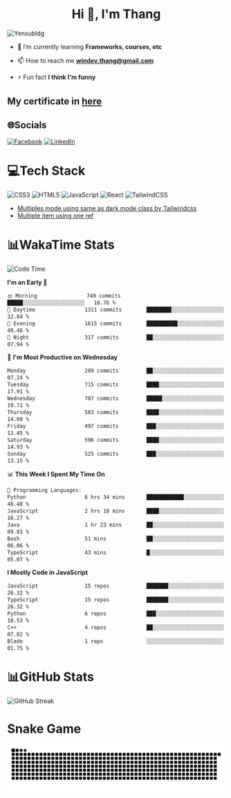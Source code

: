 <h1 align="center">Hi 👋, I'm Thang</h1>

![Yensubldg](https://readme-typing-svg.demolab.com?font=Fira+Code&weight=600&pause=1000&color=F5F5F2&center=true&vCenter=true&width=435&lines=Trying+to+be+a+Software+Engineering)

<!--
![](https://komarev.com/ghpvc/?username=yensubldg&label=Visitors+Count&color=brightgreen) -->

- 🌱 I’m currently learning **Frameworks, courses, etc**

- 📫 How to reach me **<windev.thang@gmail.com>**

- ⚡ Fun fact **I think I'm funny**

## My certificate in [here](./MY_CERTIFICATE.md)

## 🌐Socials

[![Facebook](https://img.shields.io/badge/Facebook-%231877F2.svg?logo=Facebook&logoColor=white)](https://facebook.com/yensubldg) [![LinkedIn](https://img.shields.io/badge/LinkedIn-%230077B5.svg?logo=linkedin&logoColor=white)](https://linkedin.com/in/yensubldg)

# 💻Tech Stack

![CSS3](https://img.shields.io/badge/css3-%231572B6.svg?style=for-the-badge&logo=css3&logoColor=white) ![HTML5](https://img.shields.io/badge/html5-%23E34F26.svg?style=for-the-badge&logo=html5&logoColor=white) ![JavaScript](https://img.shields.io/badge/javascript-%23323330.svg?style=for-the-badge&logo=javascript&logoColor=%23F7DF1E) ![React](https://img.shields.io/badge/react-%2320232a.svg?style=for-the-badge&logo=react&logoColor=%2361DAFB) ![TailwindCSS](https://img.shields.io/badge/tailwindcss-%2338B2AC.svg?style=for-the-badge&logo=tailwind-css&logoColor=white)

<!-- BLOG-POST-LIST:START -->
- [Multiples mode using same as dark mode class by Tailwindcss](https://dev.to/yensubldg/multiples-mode-using-same-as-dark-mode-class-by-tailwindcss-56p4)
- [Multiple item using one ref](https://dev.to/yensubldg/multiple-item-using-one-ref-1288)
<!-- BLOG-POST-LIST:END -->

# 📊WakaTime Stats

<!--START_SECTION:waka-->
![Code Time](http://img.shields.io/badge/Code%20Time-3%2C276%20hrs%2059%20mins-blue)

**I'm an Early 🐤** 

```text
🌞 Morning                749 commits         █████░░░░░░░░░░░░░░░░░░░░   18.76 % 
🌆 Daytime                1311 commits        ████████░░░░░░░░░░░░░░░░░   32.84 % 
🌃 Evening                1615 commits        ██████████░░░░░░░░░░░░░░░   40.46 % 
🌙 Night                  317 commits         ██░░░░░░░░░░░░░░░░░░░░░░░   07.94 % 
```
📅 **I'm Most Productive on Wednesday** 

```text
Monday                   289 commits         ██░░░░░░░░░░░░░░░░░░░░░░░   07.24 % 
Tuesday                  715 commits         ████░░░░░░░░░░░░░░░░░░░░░   17.91 % 
Wednesday                787 commits         █████░░░░░░░░░░░░░░░░░░░░   19.71 % 
Thursday                 583 commits         ████░░░░░░░░░░░░░░░░░░░░░   14.60 % 
Friday                   497 commits         ███░░░░░░░░░░░░░░░░░░░░░░   12.45 % 
Saturday                 596 commits         ████░░░░░░░░░░░░░░░░░░░░░   14.93 % 
Sunday                   525 commits         ███░░░░░░░░░░░░░░░░░░░░░░   13.15 % 
```


📊 **This Week I Spent My Time On** 

```text
💬 Programming Languages: 
Python                   6 hrs 34 mins       ████████████░░░░░░░░░░░░░   46.48 % 
JavaScript               2 hrs 18 mins       ████░░░░░░░░░░░░░░░░░░░░░   16.27 % 
Java                     1 hr 23 mins        ██░░░░░░░░░░░░░░░░░░░░░░░   09.81 % 
Bash                     51 mins             ██░░░░░░░░░░░░░░░░░░░░░░░   06.06 % 
TypeScript               43 mins             █░░░░░░░░░░░░░░░░░░░░░░░░   05.07 % 
```

**I Mostly Code in JavaScript** 

```text
JavaScript               15 repos            ███████░░░░░░░░░░░░░░░░░░   26.32 % 
TypeScript               15 repos            ███████░░░░░░░░░░░░░░░░░░   26.32 % 
Python                   6 repos             ███░░░░░░░░░░░░░░░░░░░░░░   10.53 % 
C++                      4 repos             ██░░░░░░░░░░░░░░░░░░░░░░░   07.02 % 
Blade                    1 repo              ░░░░░░░░░░░░░░░░░░░░░░░░░   01.75 % 
```




<!--END_SECTION:waka-->

# 📊GitHub Stats

![GitHub Streak](https://streak-stats.demolab.com?user=yensubldg&theme=tokyonight&border_radius=8)

# Snake Game

![Snake eating my contribution graph](./github-contribution-grid-snake.svg)
